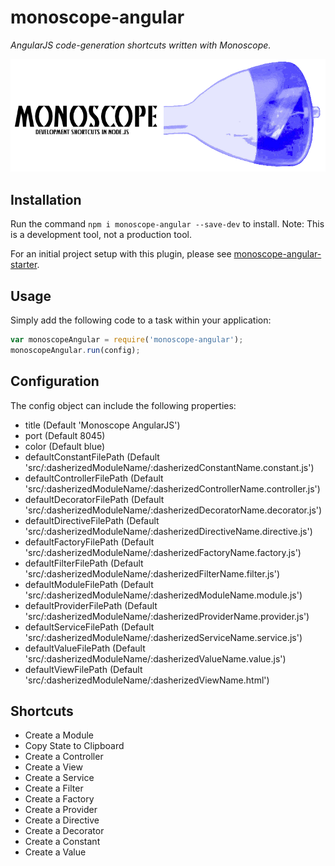 # monoscope-angular
*AngularJS code-generation shortcuts written with Monoscope.*

![alt tag](https://raw.githubusercontent.com/1337programming/monoscope/master/logo-banner.png)

## Installation
Run the command `npm i monoscope-angular --save-dev` to install. Note: This is a development tool, not a production tool.

For an initial project setup with this plugin, please see [monoscope-angular-starter](https://github.com/1337programming/monoscope-angular-starter "Monoscope Angular Starter").
## Usage
Simply add the following code to a task within your application:

```javascript
var monoscopeAngular = require('monoscope-angular');
monoscopeAngular.run(config);
```
## Configuration
The config object can include the following properties:
 - title (Default 'Monoscope AngularJS')
 - port (Default 8045)
 - color (Default blue)
 - defaultConstantFilePath (Default 'src/:dasherizedModuleName/:dasherizedConstantName.constant.js')
 - defaultControllerFilePath (Default 'src/:dasherizedModuleName/:dasherizedControllerName.controller.js')
 - defaultDecoratorFilePath (Default 'src/:dasherizedModuleName/:dasherizedDecoratorName.decorator.js')
 - defaultDirectiveFilePath (Default 'src/:dasherizedModuleName/:dasherizedDirectiveName.directive.js')
 - defaultFactoryFilePath (Default 'src/:dasherizedModuleName/:dasherizedFactoryName.factory.js')
 - defaultFilterFilePath (Default 'src/:dasherizedModuleName/:dasherizedFilterName.filter.js')
 - defaultModuleFilePath (Default 'src/:dasherizedModuleName/:dasherizedModuleName.module.js')
 - defaultProviderFilePath (Default 'src/:dasherizedModuleName/:dasherizedProviderName.provider.js')
 - defaultServiceFilePath (Default 'src/:dasherizedModuleName/:dasherizedServiceName.service.js')
 - defaultValueFilePath (Default 'src/:dasherizedModuleName/:dasherizedValueName.value.js')
 - defaultViewFilePath (Default 'src/:dasherizedModuleName/:dasherizedViewName.html')
 
## Shortcuts
 - Create a Module
 - Copy State to Clipboard
 - Create a Controller
 - Create a View
 - Create a Service
 - Create a Filter
 - Create a Factory
 - Create a Provider
 - Create a Directive
 - Create a Decorator
 - Create a Constant
 - Create a Value
 
